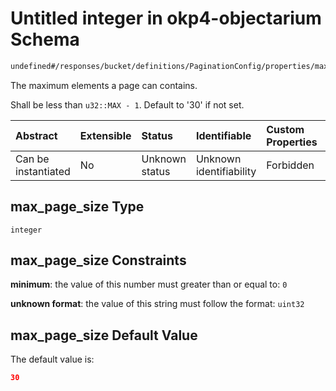# Untitled integer in okp4-objectarium Schema

```txt
undefined#/responses/bucket/definitions/PaginationConfig/properties/max_page_size
```

The maximum elements a page can contains.

Shall be less than `u32::MAX - 1`. Default to '30' if not set.

| Abstract            | Extensible | Status         | Identifiable            | Custom Properties | Additional Properties | Access Restrictions | Defined In                                                                     |
| :------------------ | :--------- | :------------- | :---------------------- | :---------------- | :-------------------- | :------------------ | :----------------------------------------------------------------------------- |
| Can be instantiated | No         | Unknown status | Unknown identifiability | Forbidden         | Allowed               | none                | [okp4-objectarium.json\*](schema/okp4-objectarium.json "open original schema") |

## max\_page\_size Type

`integer`

## max\_page\_size Constraints

**minimum**: the value of this number must greater than or equal to: `0`

**unknown format**: the value of this string must follow the format: `uint32`

## max\_page\_size Default Value

The default value is:

```json
30
```
